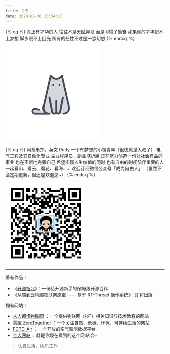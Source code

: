 ```yaml
---
title: 关于
date: 2020-08-30 15:54:17
---
```


{% cq %}
真正有才华的人
往往不是天赋异禀
而是习惯了勤奋
如果你的才华配不上梦想
脚步跟不上目光
所有的任性不过是一念幻想
{% endcq %}

![](/images/avatar.png)

{% cq %}
阿基米东，英文 Rudy
一个有梦想的小镇青年（很快就是大叔了）
电气工程及其自动化专业
主业程序员，副业瞎折腾
正在努力创造一份对社会有益的事业
也在不断地完善自己
希望实现人生价值的同时
也有自由的时间陪伴重要的人
一起看山、看云、看花、看海......
欢迎订阅微信公众号「成为自由人」
（虽然不会定期更新，但还是欢迎您~）
{% endcq %}


![](/images/qrcode_8cm.jpg)

---

著有作品：

- 《[开源指北](https://gitee.com/opensource-guide/)》：一份给开源新手的保姆级开源百科
- 《从端到云构建物联网原型 —— 基于 RT-Thread 操作系统》：即将出版

拥有网站：

- [人人都懂物联网](https://getiot.tech) ：一个提供物联网（IoT）相关知识与技术教程的网站
- [零聚 ZeroTogether](https://zerotogether.net) ：一个关注自然、低碳、环保、可持续生活的网站
- [FCTC-Air](https://fctc-air.cn) ：一个开放的空气监测数据平台
- [个人网站](https://luhuadong.com) ：就是你现在看到的这个网站哈~


<blockquote class="blockquote-center">认真生活，快乐工作</blockquote>
